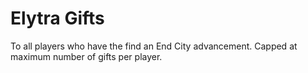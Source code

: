 # Elytra Gifts

To all players who have the find an End City advancement. Capped at maximum number of gifts per player.